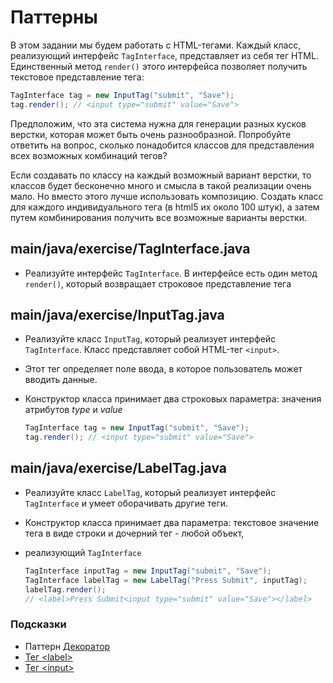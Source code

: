# Паттерны

В этом задании мы будем работать с HTML-тегами. Каждый класс, реализующий интерфейс `TagInterface`, представляет из себя тег HTML. 
Единственный метод `render()` этого интерфейса позволяет получить текстовое представление тега:

```java
TagInterface tag = new InputTag("submit", "Save");
tag.render(); // <input type="submit" value="Save">
```

Предположим, что эта система нужна для генерации разных кусков верстки, которая может быть очень разнообразной. 
Попробуйте ответить на вопрос, сколько понадобится классов для представления всех возможных комбинаций тегов?

Если создавать по классу на каждый возможный вариант верстки, то классов будет бесконечно много и смысла в такой реализации очень мало. 
Но вместо этого лучше использовать композицию. Создать класс для каждого индивидуального тега (в html5 их около 100 штук), 
а затем путем комбинирования получить все возможные варианты верстки.

## main/java/exercise/TagInterface.java

* Реализуйте интерфейс `TagInterface`. В интерфейсе есть один метод `render()`, который возвращает строковое представление тега

## main/java/exercise/InputTag.java

* Реализуйте класс `InputTag`, который реализует интерфейс `TagInterface`. Класс представляет собой HTML-тег `<input>`. 
* Этот тег определяет поле ввода, в которое пользователь может вводить данные. 
* Конструктор класса принимает два строковых параметра: значения атрибутов *type* и *value*

  ```java
  TagInterface tag = new InputTag("submit", "Save");
  tag.render(); // <input type="submit" value="Save">
  ```

## main/java/exercise/LabelTag.java

* Реализуйте класс `LabelTag`, который реализует интерфейс `TagInterface` и умеет оборачивать другие теги. 
* Конструктор класса принимает два параметра: текстовое значение тега в виде строки и дочерний тег - любой объект, 
* реализующий `TagInterface`

  ```java
  TagInterface inputTag = new InputTag("submit", "Save");
  TagInterface labelTag = new LabelTag("Press Submit", inputTag);
  labelTag.render();
  // <label>Press Submit<input type="submit" value="Save"></label>
  ```

### Подсказки

* Паттерн [Декоратор](https://ru.wikipedia.org/wiki/Декоратор_(шаблон_проектирования))
* [Тег \<label\>](https://developer.mozilla.org/ru/docs/Web/HTML/Element/label)
* [Тег \<input\>](https://developer.mozilla.org/ru/docs/Web/HTML/Element/input)
